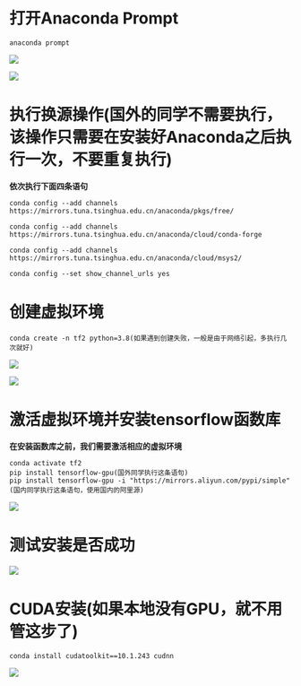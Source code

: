 # 打开Anaconda Prompt

```
anaconda prompt
```

![](https://maoxianxin1996.oss-accelerate.aliyuncs.com/environment/tensorflow/anacondaPrompt.png)

![](https://maoxianxin1996.oss-accelerate.aliyuncs.com/environment/tensorflow/openAnacondaPrompt.png)

# 执行换源操作(国外的同学不需要执行，该操作只需要在安装好Anaconda之后执行一次，不要重复执行)

**依次执行下面四条语句**

```
conda config --add channels https://mirrors.tuna.tsinghua.edu.cn/anaconda/pkgs/free/

conda config --add channels https://mirrors.tuna.tsinghua.edu.cn/anaconda/cloud/conda-forge

conda config --add channels https://mirrors.tuna.tsinghua.edu.cn/anaconda/cloud/msys2/

conda config --set show_channel_urls yes
```

# 创建虚拟环境

```
conda create -n tf2 python=3.8(如果遇到创建失败，一般是由于网络引起，多执行几次就好)
```

![](https://maoxianxin1996.oss-accelerate.aliyuncs.com/environment/tensorflow/createEnvs.png)

![](https://maoxianxin1996.oss-accelerate.aliyuncs.com/environment/tensorflow/createEnvsYes.png)

# 激活虚拟环境并安装tensorflow函数库

**在安装函数库之前，我们需要激活相应的虚拟环境**

```
conda activate tf2
pip install tensorflow-gpu(国外同学执行这条语句)
pip install tensorflow-gpu -i "https://mirrors.aliyun.com/pypi/simple"(国内同学执行这条语句，使用国内的阿里源)
```

![](https://maoxianxin1996.oss-accelerate.aliyuncs.com/environment/tensorflow/activateEnvs.png)

# 测试安装是否成功

![](https://maoxianxin1996.oss-accelerate.aliyuncs.com/environment/tensorflow/testInstalled.png)

# CUDA安装(如果本地没有GPU，就不用管这步了)

```
conda install cudatoolkit==10.1.243 cudnn
```

![](https://maoxianxin1996.oss-accelerate.aliyuncs.com/environment/tensorflow/installCuda.png)